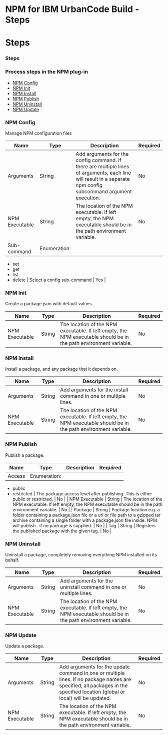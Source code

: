 
NPM for IBM UrbanCode Build - Steps
===================================

# Steps


### Steps




### Process steps in the NPM plug-in

* [NPM Config](#npm_config)
* [NPM Init](#npm_init)
* [NPM Install](#npm_install)
* [NPM Publish](#npm_publish)
* [NPM Uninstall](#npm_uninstall)
* [NPM Update](#npm_update)


### NPM Config

Manage NPM configuration files


| Name | Type | Description                                                                                                          | Required |
| ---- | ---- | -------------------------------------------------------------------------------------------------------------------- | -------- |
| Arguments | String | Add arguments for the config command. If there are multiple lines of arguments, each line will result in a separate npm config subcommand argument execution. | No |
| NPM Executable | String | The location of the NPM executable. If left empty, the NPM executable should be in the path environment variable. | No |
| Sub-command | Enumeration:
* set
* get
* list
* delete
| Select a config sub-command | Yes |

### NPM Init

Create a package.json with default values.


| Name | Type | Description                                                                                                          | Required |
| ---- | ---- | -------------------------------------------------------------------------------------------------------------------- | -------- |
| NPM Executable | String | The location of the NPM executable. If left empty, the NPM executable should be in the path environment variable. | No |

### NPM Install

Install a package, and any package that it depends on.


| Name | Type | Description                                                                                                          | Required |
| ---- | ---- | -------------------------------------------------------------------------------------------------------------------- | -------- |
| Arguments | String | Add arguments for the install command in one or multiple lines. | No |
| NPM Executable | String | The location of the NPM executable. If left empty, the NPM executable should be in the path environment variable. | No |

### NPM Publish

Publish a package.


| Name | Type | Description                                                                                                          | Required |
| ---- | ---- | -------------------------------------------------------------------------------------------------------------------- | -------- |
| Access | Enumeration:
* public
* restricted
| The package access level after publishing. This is either public or restricted. | No |
| NPM Executable | String | The location of the NPM executable. If left empty, the NPM executable should be in the path environment variable. | No |
| Package | String | Package location e.g. a folder containing a package.json file or a url or file path to a gzipped tar archive containing a single folder with a package.json file inside. NPM will publish . if no package is supplied. | No |
| Tag | String | Registers the published package with the given tag. | No |

### NPM Uninstall

Uninstall a package, completely removing everything NPM installed on its behalf.


| Name | Type | Description                                                                                                          | Required |
| ---- | ---- | -------------------------------------------------------------------------------------------------------------------- | -------- |
| Arguments | String | Add arguments for the uninstall command in one or multiple lines. | No |
| NPM Executable | String | The location of the NPM executable. If left empty, the NPM executable should be in the path environment variable. | No |

### NPM Update

Update a package.


| Name | Type | Description                                                                                                          | Required |
| ---- | ---- | -------------------------------------------------------------------------------------------------------------------- | -------- |
| Arguments | String | Add arguments for the update command in one or multiple lines. If no package names are specified, all packages in the specified location (global or local) will be updated. | No |
| NPM Executable | String | The location of the NPM executable. If left empty, the NPM executable should be in the path environment variable. | No |


